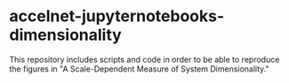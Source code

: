 # accelnet-jupyternotebooks-dimensionality
This repository includes scripts and code in order to be able to reproduce the figures in "A Scale-Dependent Measure of System Dimensionality." 
